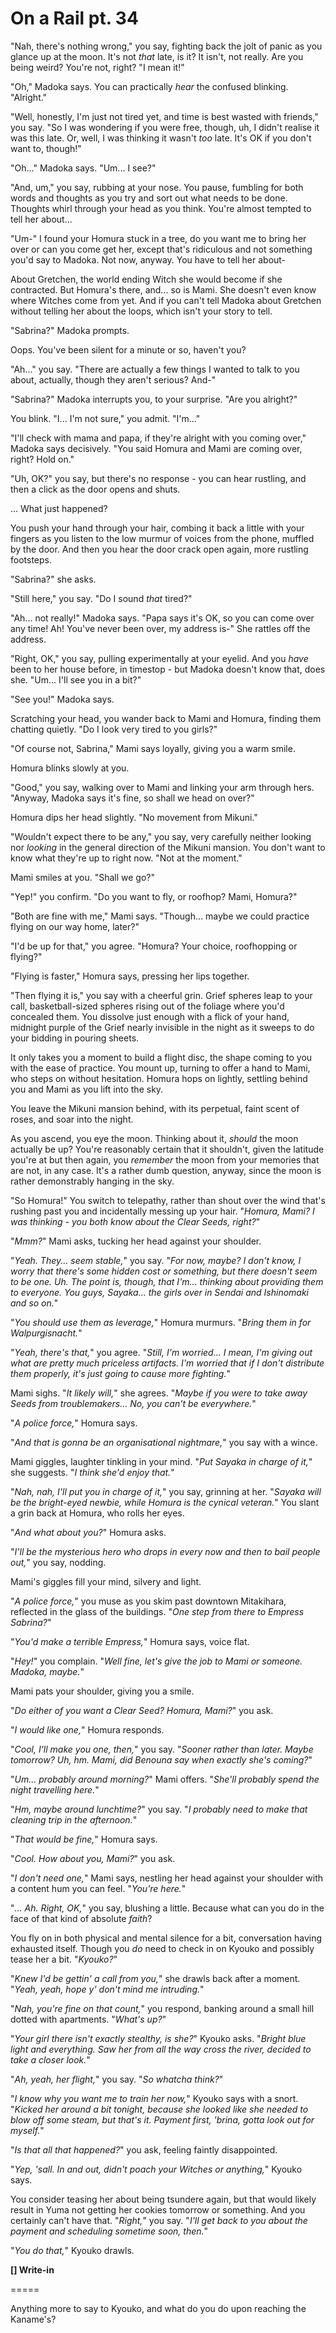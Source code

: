 # On a Rail pt. 34

"Nah, there's nothing wrong," you say, fighting back the jolt of panic as you glance up at the moon. It's not *that* late, is it? It isn't, not really. Are you being weird? You're not, right? "I mean it!"

"Oh," Madoka says. You can practically *hear* the confused blinking. "Alright."

"Well, honestly, I'm just not tired yet, and time is best wasted with friends," you say. "So I was wondering if you were free, though, uh, I didn't realise it was this late. Or, well, I was thinking it wasn't *too* late. It's OK if you don't want to, though!"

"Oh..." Madoka says. "Um... I see?"

"And, um," you say, rubbing at your nose. You pause, fumbling for both words and thoughts as you try and sort out what needs to be done. Thoughts whirl through your head as you think. You're almost tempted to tell her about...

"Um-" I found your Homura stuck in a tree, do you want me to bring her over or can you come get her, except that's ridiculous and not something you'd say to Madoka. Not now, anyway. You have to tell her about-

About Gretchen, the world ending Witch she would become if she contracted. But Homura's there, and... so is Mami. She doesn't even know where Witches come from yet. And if you can't tell Madoka about Gretchen without telling her about the loops, which isn't your story to tell.

"Sabrina?" Madoka prompts.

Oops. You've been silent for a minute or so, haven't you?

"Ah..." you say. "There are actually a few things I wanted to talk to you about, actually, though they aren't serious? And-"

"Sabrina?" Madoka interrupts you, to your surprise. "Are you alright?"

You blink. "I... I'm not sure," you admit. "I'm..."

"I'll check with mama and papa, if they're alright with you coming over," Madoka says decisively. "You said Homura and Mami are coming over, right? Hold on."

"Uh, OK?" you say, but there's no response - you can hear rustling, and then a click as the door opens and shuts.

... What just happened?

You push your hand through your hair, combing it back a little with your fingers as you listen to the low murmur of voices from the phone, muffled by the door. And then you hear the door crack open again, more rustling footsteps.

"Sabrina?" she asks.

"Still here," you say. "Do I sound *that* tired?"

"Ah... not really!" Madoka says. "Papa says it's OK, so you can come over any time! Ah! You've never been over, my address is-" She rattles off the address.

"Right, OK," you say, pulling experimentally at your eyelid. And you *have* been to her house before, in timestop - but Madoka doesn't know that, does she. "Um... I'll see you in a bit?"

"See you!" Madoka says.

Scratching your head, you wander back to Mami and Homura, finding them chatting quietly. "Do I look very tired to you girls?"

"Of course not, Sabrina," Mami says loyally, giving you a warm smile.

Homura blinks slowly at you.

"Good," you say, walking over to Mami and linking your arm through hers. "Anyway, Madoka says it's fine, so shall we head on over?"

Homura dips her head slightly. "No movement from Mikuni."

"Wouldn't expect there to be any," you say, very carefully neither looking nor *looking* in the general direction of the Mikuni mansion. You don't want to know what they're up to right now. "Not at the moment."

Mami smiles at you. "Shall we go?"

"Yep!" you confirm. "Do you want to fly, or roofhop? Mami, Homura?"

"Both are fine with me," Mami says. "Though... maybe we could practice flying on our way home, later?"

"I'd be up for that," you agree. "Homura? Your choice, roofhopping or flying?"

"Flying is faster," Homura says, pressing her lips together.

"Then flying it is," you say with a cheerful grin. Grief spheres leap to your call, basketball-sized spheres rising out of the foliage where you'd concealed them. You dissolve just enough with a flick of your hand, midnight purple of the Grief nearly invisible in the night as it sweeps to do your bidding in pouring sheets.

It only takes you a moment to build a flight disc, the shape coming to you with the ease of practice. You mount up, turning to offer a hand to Mami, who steps on without hesitation. Homura hops on lightly, settling behind you and Mami as you lift into the sky.

You leave the Mikuni mansion behind, with its perpetual, faint scent of roses, and soar into the night.

As you ascend, you eye the moon. Thinking about it, *should* the moon actually be up? You're reasonably certain that it shouldn't, given the latitude you're at but then again, you *remember* the moon from your memories that are not, in any case. It's a rather dumb question, anyway, since the moon is rather demonstrably hanging in the sky.

"So Homura!" You switch to telepathy, rather than shout over the wind that's rushing past you and incidentally messing up your hair. "*Homura, Mami? I was thinking - you both know about the Clear Seeds, right?*"

"*Mmm?*" Mami asks, tucking her head against your shoulder.

"*Yeah. They... *seem* stable,*" you say. "*For now, maybe? I don't know, I worry that there's some hidden cost or something, but there doesn't seem to be one. Uh. The point is, though, that I'm... thinking about providing them to everyone. You guys, Sayaka... the girls over in Sendai and Ishinomaki and so on.*"

"*You should use them as leverage,*" Homura murmurs. "*Bring them in for Walpurgisnacht.*"

"*Yeah, there's that,*" you agree. "*Still, I'm worried... I mean, I'm giving out what are pretty much priceless artifacts. I'm worried that if I don't distribute them *properly*, it's just going to cause *more* fighting.*"

Mami sighs. "*It likely will,*" she agrees. "*Maybe if you were to take away Seeds from troublemakers... No, you can't be everywhere.*"

"*A police force,*" Homura says.

"*And *that* is gonna be an organisational nightmare,*" you say with a wince.

Mami giggles, laughter tinkling in your mind. "*Put Sayaka in charge of it,*" she suggests. "*I think she'd enjoy that.*"

"*Nah, nah, I'll put you in charge of it,*" you say, grinning at her. "*Sayaka will be the bright-eyed newbie, while Homura is the cynical veteran.*" You slant a grin back at Homura, who rolls her eyes.

"*And what about *you*?*" Homura asks.

"*I'll be the mysterious hero who drops in every now and then to bail people out,*" you say, nodding.

Mami's giggles fill your mind, silvery and light.

"*A police force,*" you muse as you skim past downtown Mitakihara, reflected in the glass of the buildings. "*One step from there to Empress Sabrina?*"

"*You'd make a terrible Empress,*" Homura says, voice flat.

"*Hey!*" you complain. "*Well fine, let's give the job to Mami or someone. Madoka, maybe.*"

Mami pats your shoulder, giving you a smile.

"*Do either of you want a Clear Seed? Homura, Mami?*" you ask.

"*I would like one,*" Homura responds.

"*Cool, I'll make you one, then,*" you say. "*Sooner rather than later. Maybe tomorrow? Uh, hm. Mami, did Benouna say when exactly she's coming?*"

"*Um... probably around morning?*" Mami offers. "*She'll probably spend the night travelling here.*"

"*Hm, *maybe* around lunchtime?*" you say. "*I probably need to make that cleaning trip in the afternoon.*"

"*That would be fine,*" Homura says.

"*Cool. How about you, Mami?*" you ask.

"*I don't need one,*" Mami says, nestling her head against your shoulder with a content hum you can feel. "*You're here.*"

"*... Ah. Right, OK,*" you say, blushing a little. Because what can you do in the face of that kind of absolute *faith*?

You fly on in both physical and mental silence for a bit, conversation having exhausted itself. Though you *do* need to check in on Kyouko and possibly tease her a bit. "*Kyouko?*"

"*Knew I'd be gettin' a call from you,*" she drawls back after a moment. "*Yeah, yeah, hope y' don't mind me intruding.*"

"*Nah, you're fine on that count,*" you respond, banking around a small hill dotted with apartments. "*What's up?*"

"*Your girl there isn't exactly *stealthy*, is she?*" Kyouko asks. "*Bright blue light and everything. Saw her from all the way cross the river, decided to take a closer look.*"

"*Ah, yeah, her flight,*" you say. "*So whatcha think?*"

"*I know why you want me to train her now,*" Kyouko says with a snort. "*Kicked her around a bit tonight, because she looked like she needed to blow off some steam, but that's it. Payment first, 'brina, gotta look out for myself.*"

"*Is that all that happened?*" you ask, feeling faintly disappointed.

"*Yep, 'sall. In and out, didn't poach your Witches or anything,*" Kyouko says.

You consider teasing her about being tsundere again, but that would likely result in Yuma not getting her cookies tomorrow or something. And you certainly can't have that. "*Right,*" you say. "*I'll get back to you about the payment and scheduling sometime soon, then.*"

"*You do that,*" Kyouko drawls.

**\[] Write-in**

\=====​

Anything more to say to Kyouko, and what do you do upon reaching the Kaname's?

